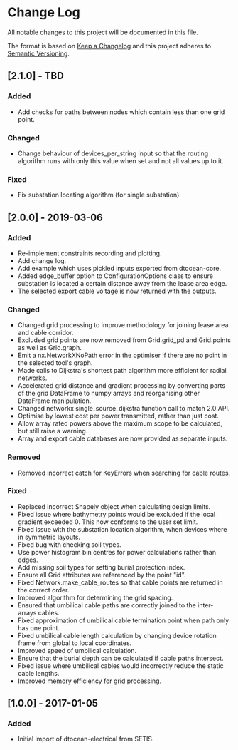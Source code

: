 # Change Log

All notable changes to this project will be documented in this file.

The format is based on [Keep a Changelog](http://keepachangelog.com/)
and this project adheres to [Semantic Versioning](http://semver.org/).

## [2.1.0] - TBD

### Added

-   Add checks for paths between nodes which contain less than one grid point.

### Changed

-   Change behaviour of devices_per_string input so that the routing algorithm
    runs with only this value when set and not all values up to it.

### Fixed

-    Fix substation locating algorithm (for single substation).

## [2.0.0] - 2019-03-06

### Added

-   Re-implement constraints recording and plotting.
-   Add change log.
-   Add example which uses pickled inputs exported from dtocean-core.
-   Added edge_buffer option to ConfigurationOptions class to ensure substation
    is located a certain distance away from the lease area edge.
-   The selected export cable voltage is now returned with the outputs.

### Changed

-   Changed grid processing to improve methodology for joining lease area and
    cable corridor.
-   Excluded grid points are now removed from Grid.grid_pd and Grid.points as
    well as Grid.graph.
-   Emit a nx.NetworkXNoPath error in the optimiser if there are no point in the
    selected tool's graph.
-   Made calls to Dijkstra's shortest path algorithm more efficient for radial
    networks.
-   Accelerated grid distance and gradient processing by converting parts of the
    grid DataFrame to numpy arrays and reorganising other DataFrame
    manipulation.
-   Changed networkx single_source_dijkstra function call to match 2.0 API.
-   Optimise by lowest cost per power transmitted, rather than just cost.
-   Allow array rated powers above the maximum scope to be calculated, but still
    raise a warning.
-   Array and export cable databases are now provided as separate inputs.

### Removed

-   Removed incorrect catch for KeyErrors when searching for cable routes.

### Fixed

-   Replaced incorrect Shapely object when calculating design limits.
-   Fixed issue where bathymetry points would be excluded if the local gradient
    exceeded 0. This now conforms to the user set limit.
-   Fixed issue with the substation location algorithm, when devices where in
    symmetric layouts.
-   Fixed bug with checking soil types.
-   Use power histogram bin centres for power calculations rather than edges.
-   Add missing soil types for setting burial protection index.
-   Ensure all Grid attributes are referenced by the point "id".
-   Fixed Network.make_cable_routes so that cable points are returned in the
    correct order.
-   Improved algorithm for determining the grid spacing.
-   Ensured that umbilical cable paths are correctly joined to the inter-arrays
    cables.
-   Fixed approximation of umbilical cable termination point when path only has
    one point.
-   Fixed umbilical cable length calculation by changing device rotation frame
    from global to local coordinates.
-   Improved speed of umbilical calculation.
-   Ensure that the burial depth can be calculated if cable paths intersect.
-   Fixed issue where umbilical cables would incorrectly reduce the static cable
    lengths.
-   Improved memory efficiency for grid processing.

## [1.0.0] - 2017-01-05

### Added

-   Initial import of dtocean-electrical from SETIS.
